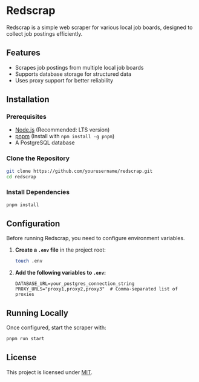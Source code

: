 # **Redscrap**

Redscrap is a simple web scraper for various local job boards, designed to collect job postings efficiently.

## **Features**

- Scrapes job postings from multiple local job boards
- Supports database storage for structured data
- Uses proxy support for better reliability

## **Installation**

### **Prerequisites**

- [Node.js](https://nodejs.org/) (Recommended: LTS version)
- [pnpm](https://pnpm.io/) (Install with `npm install -g pnpm`)
- A PostgreSQL database

### **Clone the Repository**

```sh
git clone https://github.com/yourusername/redscrap.git
cd redscrap
```

### **Install Dependencies**

```sh
pnpm install
```

## **Configuration**

Before running Redscrap, you need to configure environment variables.

1. **Create a `.env` file** in the project root:

   ```sh
   touch .env
   ```

2. **Add the following variables to `.env`:**
   ```
   DATABASE_URL=your_postgres_connection_string
   PROXY_URLS="proxy1,proxy2,proxy3"  # Comma-separated list of proxies
   ```

## **Running Locally**

Once configured, start the scraper with:

```sh
pnpm run start
```

## **License**

This project is licensed under [MIT](LICENSE).

